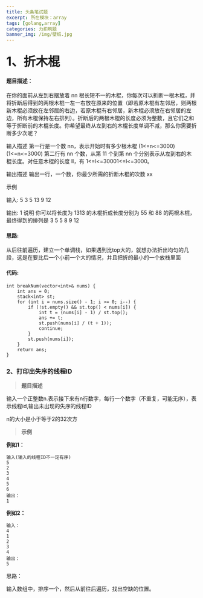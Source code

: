 ```yaml
---
title: 头条笔试题
excerpt: 所在模块：array
tags: [golang,array]
categories: 力扣刷题
banner_img: /img/壁纸.jpg
---
```


### <font size=6px>1、折木棍</font>

#### 题目描述：

在你的面前从左到右摆放着 nn 根长短不一的木棍，你每次可以折断一根木棍，并将折断后得到的两根木棍一左一右放在原来的位置（即若原木棍有左邻居，则两根新木棍必须放在左邻居的右边，若原木棍有右邻居，新木棍必须放在右邻居的左边，所有木棍保持左右排列）。折断后的两根木棍的长度必须为整数，且它们之和等于折断前的木棍长度。你希望最终从左到右的木棍长度单调不减，那么你需要折断多少次呢？

输入描述
第一行是一个数 nn，表示开始时有多少根木棍 (1<=n<=3000)(1<=n<=3000) 第二行有 nn 个数，从第 11 个到第 nn 个分别表示从左到右的木棍长度。对任意木棍的长度 ll，有 1<=l<=30001<=l<=3000。

输出描述
输出一行，一个数，你最少所需的折断木棍的次数 xx

示例

输入:
5
3 5 13 9 12

输出:
1
说明
你可以将长度为 1313 的木棍折成长度分别为 55 和 88 的两根木棍，最终得到的排列是 3 5 5 8 9 12

#### 思路:

从后往前遍历，建立一个单调栈，如果遇到比top大的，就想办法折出均匀的几段，这是在要比后一个小前一个大的情况，并且把折的最小的一个放栈里面

#### 代码:

```golang
int breakNum(vector<int>& nums) {
    int ans = 0;
    stack<int> st;
    for (int i = nums.size() - 1; i >= 0; i--) {
        if (!st.empty() && st.top() < nums[i]) {
            int t = (nums[i] - 1) / st.top();
            ans += t;
            st.push(nums[i] / (t + 1));
            continue;
        }
        st.push(nums[i]);
    }
    return ans;
}

```

### 2、打印出失序的线程ID

> **题目描述**

输入一个正整数n.表示接下来有n行数字，每行一个数字（不重复，可能无序），表示线程id,输出未出现的失序的线程ID

n的大小是小于等于2的32次方

> **示例**

**例如1：**

```properties
输入(输入的线程ID不一定有序)
5
2
3
4
5
6
输出：
1
```

**例如2：**

```properties
输入：
4
1
2
3
4
输出：
5
```

思路：

输入数组中，排序一个，然后从前往后遍历，找出空缺的位置。

